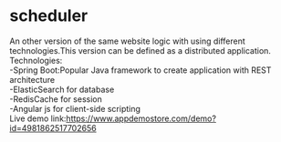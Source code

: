 # scheduler
An other version of the same website logic with using different technologies.This version can be defined as a distributed application.\
Technologies:\
-Spring Boot:Popular Java framework to create application with REST architecture\
-ElasticSearch for database\
-RedisCache for session\
-Angular js for client-side scripting\
Live demo link:https://www.appdemostore.com/demo?id=4981862517702656

